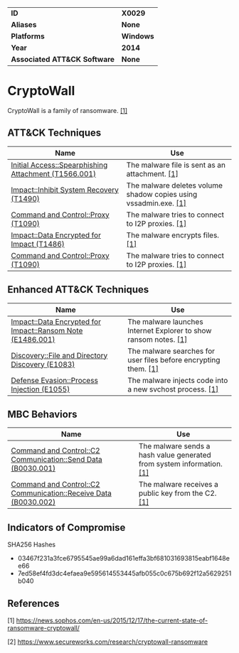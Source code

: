 
<table>
<tr>
<td><b>ID</b></td>
<td><b>X0029</b></td>
</tr>
<tr>
<td><b>Aliases</b></td>
<td><b>None</b></td>
</tr>
<tr>
<td><b>Platforms</b></td>
<td><b>Windows</b></td>
</tr>
<tr>
<td><b>Year</b></td>
<td><b>2014</b></td>
</tr>
<tr>
<td><b>Associated ATT&CK Software</b></td>
<td><b>None</b></td>
</tr>
</table>


# CryptoWall

CryptoWall is a family of ransomware. [[1]](#1)


## ATT&CK Techniques

|Name|Use|
|---|---|
|[Initial Access::Spearphishing Attachment (T1566.001)](https://attack.mitre.org/techniques/T1566/001/)| The malware file is sent as an attachment. [[1]](#1)|
|[Impact::Inhibit System Recovery (T1490)](https://attack.mitre.org/techniques/T1490/)|The malware deletes volume shadow copies using vssadmin.exe. [[1]](#1)|
|[Command and Control::Proxy (T1090)](https://attack.mitre.org/techniques/T1090/)|The malware tries to connect to I2P proxies. [[1]](#1)|
|[Impact::Data Encrypted for Impact (T1486)](https://attack.mitre.org/techniques/T1486/)|The malware encrypts files. [[1]](#1)|
|[Command and Control::Proxy (T1090)](https://attack.mitre.org/techniques/T1090/)|The malware tries to connect to I2P proxies. [[1]](#1)|


## Enhanced ATT&CK Techniques

|Name|Use|
|---|---|
|[Impact::Data Encrypted for Impact::Ransom Note (E1486.001)](../impact/data-encrypted-for-impact.md)|The malware launches Internet Explorer to show ransom notes. [[1]](#1)|
|[Discovery::File and Directory Discovery (E1083)](../discovery/file-and-directory-discovery.md)|The malware searches for user files before encrypting them. [[1]](#1)|
|[Defense Evasion::Process Injection (E1055)](../defense-evasion/process-injection.md)|The malware injects code into a new svchost process. [[1]](#1)|


## MBC Behaviors

|Name|Use|
|---|---|
|[Command and Control::C2 Communication::Send Data (B0030.001)](../command-and-control/c2-communication.md)|The malware sends a hash value generated from system information. [[1]](#1)|
|[Command and Control::C2 Communication::Receive Data (B0030.002)](../command-and-control/c2-communication.md)|The malware receives a public key from the C2. [[1]](#1)|

## Indicators of Compromise

SHA256 Hashes
- 03467f231a3fce6795545ae99a6dad161effa3bf681031693815eabf1648ee66
- 7ed58ef4fd3dc4efaea9e595614553445afb055c0c675b692f12a5629251b040

## References

<a name="1">[1]</a> https://news.sophos.com/en-us/2015/12/17/the-current-state-of-ransomware-cryptowall/

<a name="2">[2]</a> https://www.secureworks.com/research/cryptowall-ransomware